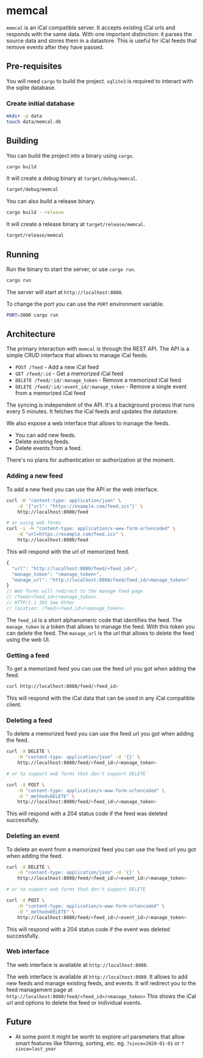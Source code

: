 # memcal

`memcal` is an iCal compatible server. It accepts existing iCal urls and
responds with the same data. With one important distinction: it parses the
source data and stores them in a datastore.
This is useful for iCal feeds that remove events after they have passed.

## Pre-requisites

You will need `cargo` to build the project.
`sqlite3` is required to interact with the sqlite database.

### Create initial database

```bash
mkdir -p data
touch data/memcal.db
```

## Building

You can build the project into a binary using `cargo`.

```bash
cargo build
```

It will create a debug binary at `target/debug/memcal`.

```bash
target/debug/memcal
```

You can also build a release binary.

```bash
cargo build --release
```

It will create a release binary at `target/release/memcal`.

```bash
target/release/memcal
```

## Running

Run the binary to start the server, or use `cargo run`.

```bash
cargo run
```

The server will start at `http://localhost:8080`.

To change the port you can use the `PORT` environment variable.

```bash
PORT=3000 cargo run
```

## Architecture

The primary interaction with `memcal` is through the REST API.
The API is a simple CRUD interface that allows to manage iCal feeds.

- `POST /feed` - Add a new iCal feed
- `GET /feed/:id` - Get a memorized iCal feed
- `DELETE /feed/:id/:manage_token` - Remove a memorized iCal feed
- `DELETE /feed/:id/:event_id/:manage_token` - Remove a single event from a memorized iCal feed

The syncing is independent of the API. It's a background process that runs
every 5 minutes. It fetches the iCal feeds and updates the datastore.

We also expose a web interface that allows to manage the feeds.

- You can add new feeds.
- Delete existing feeds.
- Delete events from a feed.

There's no plans for authentication or authorization at the moment.

### Adding a new feed

To add a new feed you can use the API or the web interface.

```bash
curl -H "content-type: application/json" \
    -d '{"url": "https://example.com/feed.ics"}' \
    http://localhost:8080/feed

# or using web forms
curl -i -H "content-type: application/x-www-form-urlencoded" \
    -d "url=https://example.com/feed.ics" \
    http://localhost:8080/feed
```

This will respond with the url of memorized feed.

```js
{
  "url": "http://localhost:8080/feed/<feed_id>",
  "manage_token": "<manage_token>",
  "manage_url": "http://localhost:8080/feed/feed_id/<manage_token>"
}
// Web forms will redirect to the manage feed page
// /feed/<feed_id>/<manage_token>
// HTTP/1.1 303 See Other
// location: /feed/<feed_id>/<manage_token>
```

The `feed_id` is a short alphanumeric code that identifies the feed.
The `manage_token` is a token that allows to manage the feed. With this token
you can delete the feed.
The `manage_url` is the url that allows to delete the feed using the web UI.

### Getting a feed

To get a memorized feed you can use the feed url you got when adding the feed.

```bash
curl http://localhost:8080/feed/<feed_id>
```

This will respond with the iCal data that can be used in any iCal compatible
client.

### Deleting a feed

To delete a memorized feed you can use the feed url you got when adding the feed.

```bash
curl -X DELETE \
    -H "content-type: application/json" -d '{}' \
    http://localhost:8080/feed/<feed_id>/<manage_token>

# or to support web forms that don't support DELETE

curl -X POST \
    -H "content-type: application/x-www-form-urlencoded" \
    -d "_method=DELETE" \
    http://localhost:8080/feed/<feed_id>/<manage_token>
```

This will respond with a 204 status code if the feed was deleted successfully.

### Deleting an event

To delete an event from a memorized feed you can use the feed url you got when
adding the feed.

```bash
curl -X DELETE \
    -H "content-type: application/json" -d '{}' \
    http://localhost:8080/feed/<feed_id>/<event_id>/<manage_token>

# or to support web forms that don't support DELETE

curl -X POST \
    -H "content-type: application/x-www-form-urlencoded" \
    -d "_method=DELETE" \
    http://localhost:8080/feed/<feed_id>/<event_id>/<manage_token>
```

This will respond with a 204 status code if the event was deleted successfully.

### Web interface

The web interface is available at `http://localhost:8080`.

The web interface is available at `http://localhost:8080`.
It allows to add new feeds and manage existing feeds, and events.
It will redirect you to the feed management page at
`http://localhost:8080/feed/<feed_id>/<manage_token>`
This shows the iCal url and options to delete the feed or individual events.

## Future

- At some point it might be worth to explore url parameters that allow smart
  features like filtering, sorting, etc.
  eg. `?since=2020-01-01` or `?since=last_year`

